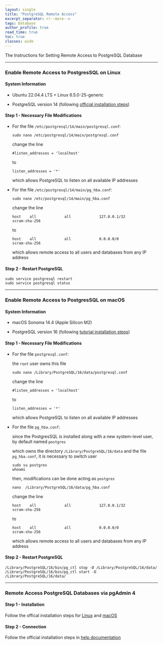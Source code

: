 ```yaml
---
layout: single
title: "PostgreSQL Remote Access"
excerpt_separator: <!--more-->
tags: Database
author_profile: true
read_time: true
toc: true
classes: wide
---
```


The Instructions for Setting Remote Access to PostgreSQL Database

<!--more-->

---
### Enable Remote Access to PostgresSQL on Linux

#### System Information

- Ubuntu 22.04.4 LTS + Linux 6.5.0-25-generic

- PostgreSQL version 14 (following [official installation steps](https://www.postgresql.org/download/linux/ubuntu/))

#### Step 1 - Necessary File Modifications

- For the file `/etc/postgresql/14/main/postgresql.conf`:

    ```
    sudo nano /etc/postgresql/14/main/postgresql.conf
    ```

    change the line

    ```
    #listen_addresses = 'localhost'
    ```

    to

    ```
    listen_addresses = '*'
    ```

    which allows PostgreSQL to listen on all available IP addresses

- For the file `/etc/postgresql/14/main/pg_hba.conf`:

    ```
    sudo nano /etc/postgresql/14/main/pg_hba.conf
    ```

    change the line

    ```
    host    all             all             127.0.0.1/32            scram-sha-256
    ```

    to

    ```
    host    all             all             0.0.0.0/0               scram-sha-256
    ```

    which allows remote access to all users and databases from any IP address

#### Step 2 - Restart PostgreSQL

```
sudo service postgresql restart
sudo service postgresql status
```


---
### Enable Remote Access to PostgresSQL on macOS

#### System Information

- macOS Sonoma 14.4 (Apple Silicon M2)

- PostgreSQL version 16 (following [tutorial installation steps](https://www.postgresqltutorial.com/postgresql-getting-started/install-postgresql-macos/))

#### Step 1 - Necessary File Modifications

- For the file `postgresql.conf`:

    the `root` user owns this file

    ```
    sudo nano /Library/PostgreSQL/16/data/postgresql.conf
    ```

    change the line

    ```
    #listen_addresses = 'localhost'
    ```

    to

    ```
    listen_addresses = '*'
    ```

    which allows PostgreSQL to listen on all available IP addresses

- For the file `pg_hba.conf`:

    since the PostgresSQL is installed along with a new system-level user, by default named `postgres`

    which owns the directory `/Library/PostgreSQL/16/data` and the file `pg_hba.conf`, it is necessary to switch user

    ```
    sudo su postgres
    whoami
    ```

   then, modifications can be done acting as `postgres`

    ```
    nano  /Library/PostgreSQL/16/data/pg_hba.conf
    ```

    change the line

    ```
    host    all             all             127.0.0.1/32            scram-sha-256
    ```

    to

    ```
    host    all             all             0.0.0.0/0               scram-sha-256
    ```

    which allows remote access to all users and databases from any IP address

#### Step 2 - Restart PostgreSQL

```
/Library/PostgreSQL/16/bin/pg_ctl stop -D /Library/PostgreSQL/16/data/
/Library/PostgreSQL/16/bin/pg_ctl start -D /Library/PostgreSQL/16/data/
```


---
### Remote Access PostgreSQL Databases via pgAdmin 4

#### Step 1 - Installation

Follow the offical installation steps for [Linux](https://www.pgadmin.org/download/pgadmin-4-apt/) and [macOS](https://www.pgadmin.org/download/pgadmin-4-macos/)

#### Step 2 - Connection

Follow the official installation steps in [help documentation](http://127.0.0.1:52278/help/help/server_dialog.html)